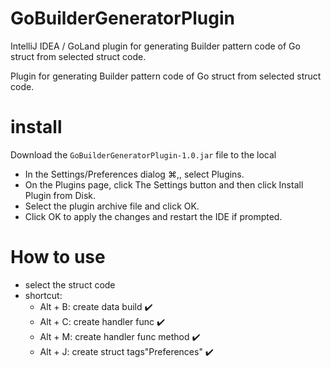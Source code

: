 # GoBuilderGeneratorPlugin

IntelliJ IDEA / GoLand plugin for generating Builder pattern code of Go struct from selected struct code.

Plugin for generating Builder pattern code of Go struct from selected struct code.<br/>

# install

Download the `GoBuilderGeneratorPlugin-1.0.jar` file to the local

* In the Settings/Preferences dialog ⌘,, select Plugins.
* On the Plugins page, click The Settings button and then click Install Plugin from Disk.
* Select the plugin archive file and click OK.
* Click OK to apply the changes and restart the IDE if prompted.

# How to use
* select the struct code
* shortcut:
    - Alt + B: create data build ✔️
    - Alt + C: create handler func ✔️
    - Alt + M: create handler func method ✔️
    - Alt + J: create struct tags"Preferences" ✔️